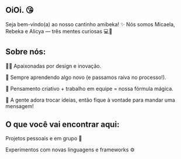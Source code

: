 ## OiOi. 😘
Seja bem-vindo(a) ao nosso cantinho amibeka! ✨
Nós somos Micaela, Rebeka e Alicya — três mentes curiosas 💻🚀

## Sobre nós:
👩‍💻 Apaixonadas por design e inovação.

🌱 Sempre aprendendo algo novo (e passamos raiva no processo!).

🧠 Pensamento criativo + trabalho em equipe = nossa fórmula mágica.

💬 A gente adora trocar ideias, então fique à vontade para mandar uma mensagem!
## O que você vai encontrar aqui:

Projetos pessoais e em grupo 🧩

Experimentos com novas linguagens e frameworks ⚙️

